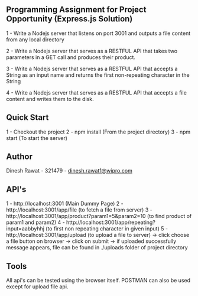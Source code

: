 ## Programming Assignment for Project Opportunity (Express.js Solution)

1 - Write a Nodejs server that listens on port 3001 and outputs a file content from any local directory

2 - Write a Nodejs server that serves as a RESTFUL API that takes two parameters in a GET call and produces their product.
 
3 - Write a Nodejs server that serves as a RESTFUL  API that accepts a String as an input name and returns the first non-repeating character in the String

4 - Write a Nodejs server that serves as a RESTFUL  API that accepts a file content and writes them to the disk.

## Quick Start

1 - Checkout the project
2 - npm install (From the project directory)
3 - npm start (To start the server)

## Author

Dinesh Rawat - 321479 - dinesh.rawat1@wipro.com

## API's

1 - http://localhost:3001 (Main Dummy Page)
2 - http://localhost:3001/app/file (to fetch a file from server)
3 - http://localhost:3001/app/product?param1=5&param2=10 (to find product of param1 and param2)
4 - http://localhost:3001/app/repeating?input=aabbyhhj (to first non repeating character in given input)
5 - http://localhost:3001/app/upload (to upload a file to server)
    -> click choose a file button on browser
    -> click on submit
    -> if uploaded successfully message appears, file can be found in ./uploads folder of project directory


## Tools

All api's can be tested using the browser itself.
POSTMAN can also be used except for upload file api.